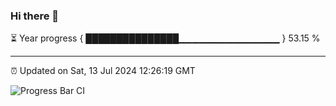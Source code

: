 ### Hi there 👋

⏳ Year progress { ███████████████▁▁▁▁▁▁▁▁▁▁▁▁▁▁▁ } 53.15 %

---

⏰ Updated on Sat, 13 Jul 2024 12:26:19 GMT

![Progress Bar CI](https://github.com/liununu/liununu/workflows/Progress%20Bar%20CI/badge.svg)
